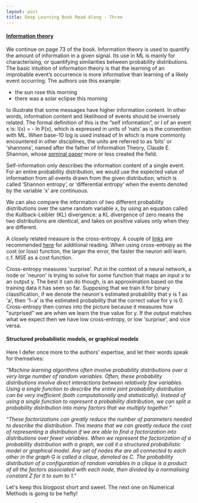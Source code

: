 ```yaml
---
layout: post
title: Deep Learning Book Read-Along - Three
---
```


#### [Information theory](http://www.deeplearningbook.org/contents/prob.html)

We continue on page 73 of the book. Information theory is used to quantify the amount of information in a given signal. Its use in ML is mainly for characterising, or quantifying similarities between probability distributions. The basic intuition of information theory is that the learning of an improbable event’s occurrence is more informative than learning of a likely event occurring. The authors use this example:

- the sun rose this morning
- there was a solar eclipse this morning

to illustrate that some messages have higher information content. In other words, information content and likelihood of events should be inversely related. The formal definition of this is the “self information”, or I of an event x is: I(x) = - ln P(x), which is expressed in units of ‘nats’ as is the convention with ML. When base-10 log is used instead of ln which is more commonly encountered in other disciplines, the units are referred to as ‘bits' or ‘shannons’, named after the father of Information Theory, Claude E. Shannon, whose [seminal paper](http://worrydream.com/refs/Shannon%20-%20A%20Mathematical%20Theory%20of%20Communication.pdf) more or less created the field.

Self-information only describes the information content of a single event. For an entire probability distribution, we would use the expected value of information from all events drawn from the given distribution, which is called ‘Shannon entropy’, or ‘differential entropy’ when the events denoted by the variable ‘x’ are continuous.

We can also compare the information of two different probability distributions over the same random variable x, by using an equation called the Kullback-Leibler (KL) divergence: a KL divergence of zero means the two distributions are identical, and takes on positive values only when they are different.

A closely related measure is the cross-entropy. A couple of [links](http://neuralnetworksanddeeplearning.com/chap3.html#introducing_the_cross-entropy_cost_function) are recommended [here](http://peterroelants.github.io/posts/neural_network_implementation_intermezzo02/) for additional reading. When using cross-entropy as the cost (or loss) function, the larger the error, the faster the neuron will learn. c.f. MSE as a cost function.

Cross-entropy measures 'surprise'. Put in the context of a neural network, a node or 'neuron' is trying to solve for some function that maps an input x to an output y. The best it can do though, is an approximation based on the training data it has seen so far. Supposing that we train it for binary classification, if we denote the neuron's estimated probability that y is 1 as 'a', then '1−a' is the estimated probability that the correct value for y is 0. Cross-entropy then comes into the picture because it measures how "surprised" we are when we learn the true value for y. If the output matches what we expect then we have low cross-entropy, or low 'surprise', and vice versa.

#### Structured probabilistic models, or graphical models

Here I defer once more to the authors' expertise, and let their words speak for themselves:

*“Machine learning algorithms often involve probability distributions over a very large number of random variables. Often, these probability distributions involve direct interactions between relatively few variables. Using a single function to describe the entire joint probability distribution can be very inefficient (both computationally and statistically). Instead of using a single function to represent a probability distribution, we can split a probability distribution into many factors that we multiply together.”*

*“These factorizations can greatly reduce the number of parameters needed to describe the distribution. This means that we can greatly reduce the cost of representing a distribution if we are able to find a factorization into distributions over fewer variables. When we represent the factorization of a probability distribution with a graph, we call it a structured probabilistic model or graphical model. Any set of nodes the are all connected to each other in the graph G is called a clique, denoted as C. The probability distribution of a configuration of random variables in a clique is a product of all the factors associated with each node, then divided by a normalising constant Z for it to sum to 1."*

Let's keep this blogpost short and sweet. The next one on Numerical Methods is going to be hefty!
